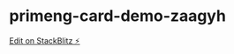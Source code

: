 # primeng-card-demo-zaagyh

[Edit on StackBlitz ⚡️](https://stackblitz.com/edit/primeng-card-demo-zaagyh)